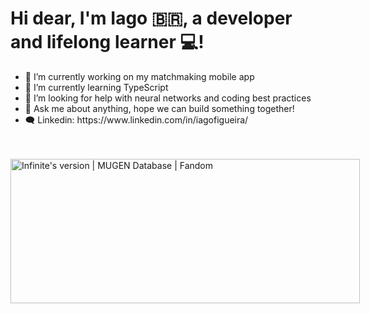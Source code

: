 <h1 align="left">Hi dear, I'm Iago 🇧🇷, a developer and lifelong learner 💻! </h1>
<ul>
  <li>🔭 I’m currently working on my matchmaking mobile app</li>
  <li>🌱 I’m currently learning TypeScript</li>
  <li>🤔 I’m looking for help with neural networks and coding best practices</li>
  <li>💬 Ask me about anything, hope we can build something together!</li>
  <li>🗨️ Linkedin: https://www.linkedin.com/in/iagofigueira/</li>
</ul>

<br>
<br>

<img src="https://static.wikia.nocookie.net/mugen/images/5/5f/InfiniteJinHTH.gif/revision/latest/scale-to-width-down/629?cb=20220103001707" jsaction="VQAsE" class="sFlh5c pT0Scc iPVvYb" style="max-width: 629px; height: 231px; margin: 0px; width: 559px;" alt="Infinite's version | MUGEN Database | Fandom" jsname="kn3ccd">
